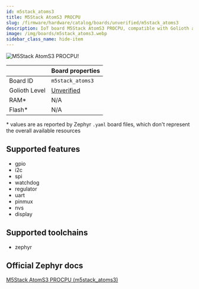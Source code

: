 ```yaml
---
id: m5stack_atoms3
title: M5Stack AtomS3 PROCPU
slug: /firmware/hardware/catalog/boards/unverified/m5stack_atoms3
description: IoT board M5Stack AtomS3 PROCPU, compatible with Golioth at unverified level.
image: /img/boards/m5stack_atoms3.webp
sidebar_class_name: hide-item
---
```


[//]: # (This is an auto-generated file, do not edit! Changes to it will be lost upon re-generation)

![M5Stack AtomS3 PROCPU!](/img/boards/m5stack_atoms3.webp "M5Stack AtomS3 PROCPU")

|                | Board properties     |
| -------------  | -------------------- |
| Board ID       | `m5stack_atoms3` |
| Golioth Level  | [Unverified](/firmware/hardware#unverified-boards) |
| RAM*           | N/A |
| Flash*         | N/A |

\* values are as reported by Zephyr `.yaml` board files, which don't represent the overall available resources



## Supported features

* gpio
* i2c
* spi
* watchdog
* regulator
* uart
* pinmux
* nvs
* display

## Supported toolchains

* zephyr

## Official Zephyr docs

[M5Stack AtomS3 PROCPU (m5stack_atoms3)](https://docs.zephyrproject.org/latest/boards/m5stack/m5stack_atoms3/doc/index.html)
